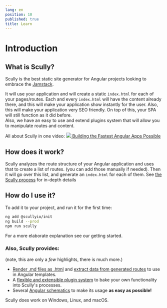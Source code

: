 ```yaml
---
lang: en
position: 10
published: true
title: Learn
---
```


# Introduction

## What is Scully?

Scully is the best static site generator for Angular projects looking to embrace the [Jamstack](https://jamstack.org/).

It will use your application and will create a static `index.html` for each of your pages/routes. Each and every `index.html` will have the content already there, and this will make your application show instantly for the user. Also, this will make your application very SEO friendly. On top of this, your SPA will still function as it did before.  
Also, we have an easy to use and extend plugins system that will allow you to manipulate routes and content.

All about Scully in one video:
<a class="docs-icon-button" href="https://thinkster.io/tutorials/scully-webinar-building-the-fastest-angular-apps-possible">
<img src="/assets/img/icons/play-solid.svg" />
Building the Fastest Angular Apps Possible
</a>

## How does it work?

Scully analyzes the route structure of your Angular application and uses that to create a list of routes. (you can add those manually if needed). Then it will go over this list, and generate an `index.html` for each of them. See [the Scully process](/docs/concepts/process/) for in-depth details

## How do I use it?

To add it to your project, and run it for the first time:

```bash
ng add @scullyio/init
ng build --prod
npm run scully
```

For a more elaborate explanation see our getting started.

### Also, Scully provides:

(note, this are only a _few_ highlights, there is much more.)

- [Render .md files as .html](/docs/learn/create-a-blog/add-blog-support) and [extract data from generated routes](/docs/learn/create-a-blog/use-blog-post-data-in-template) to use in Angular templates.
- A [flexible and extensible plugin system](/docs/learn/plugins/overview) to bake your own functionality into Scully's processes.
- Several [Angular schematics](/docs/learn/schematics/create-scully-files-with-ng-add) to make its usage **as easy as possible!**

Scully does work on Windows, Linux, and macOS.
